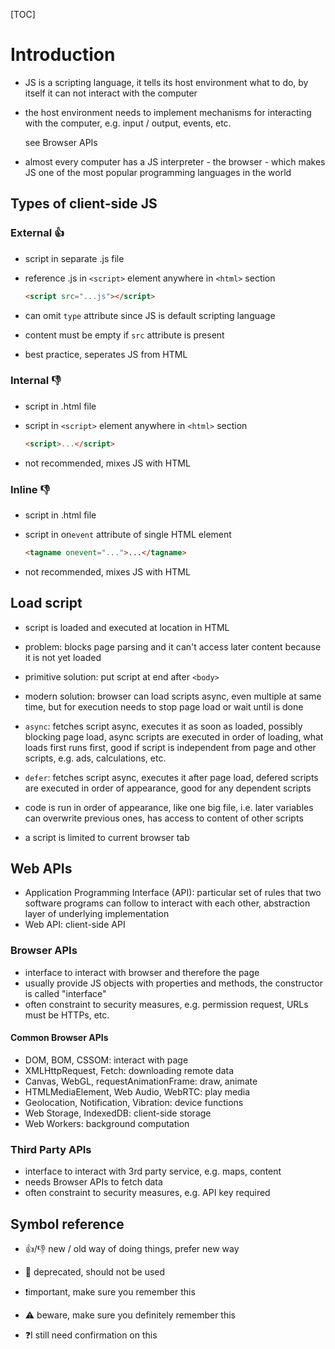 [TOC]

# Introduction

- JS is a scripting language, it tells its host environment what to do, by itself it can not interact with the computer

- the host environment needs to implement mechanisms for interacting with the computer, e.g. input / output, events, etc.

  see Browser APIs

- almost every computer has a JS interpreter - the browser - which makes JS one of the most popular programming languages in the world



## Types of client-side JS

### External 👍

- script in separate .js file

- reference .js in `<script>` element anywhere in `<html>` section

  ```html
  <script src="...js"></script>
  ```

- can omit `type` attribute since JS is default scripting language
- content must be empty if `src` attribute is present
- best practice, seperates JS from HTML

### Internal 👎

- script in .html file

- script in `<script>` element anywhere in `<html>` section

  ```html
  <script>...</script>
  ```

- not recommended, mixes JS with HTML

### Inline 👎

- script in .html file

- script in on`event` attribute of single HTML element

  ```html
  <tagname onevent="...">...</tagname>
  ```

- not recommended, mixes JS with HTML



## Load script

- script is loaded and executed at location in HTML
- problem: blocks page parsing and it can't access later content because it is not yet loaded
- primitive solution: put script at end after `<body>`
- modern solution: browser can load scripts async, even multiple at same time, but for execution needs to stop page load or wait until is done

- `async`: fetches script async, executes it as soon as loaded, possibly blocking page load, async scripts are executed in order of loading, what loads first runs first, good if script is independent from page and other scripts, e.g. ads, calculations, etc.

- `defer`: fetches script async, executes it after page load, defered scripts are executed in order of appearance, good for any dependent scripts

- code is run in order of appearance, like one big file, i.e. later variables can overwrite previous ones, has access to content of other scripts

- a script is limited to current browser tab



## Web APIs

- Application Programming Interface (API): particular set of rules that two software programs can follow to interact with each other, abstraction layer of underlying implementation
- Web API: client-side API

### Browser APIs

- interface to interact with browser and therefore the page
- usually provide JS objects with properties and methods, the constructor is called "interface"
- often constraint to security measures, e.g. permission request, URLs must be HTTPs, etc.

#### Common Browser APIs

- DOM, BOM, CSSOM: interact with page
- XMLHttpRequest, Fetch: downloading remote data
- Canvas, WebGL, requestAnimationFrame: draw, animate
- HTMLMediaElement, Web Audio, WebRTC: play media
- Geolocation, Notification, Vibration: device functions
- Web Storage, IndexedDB: client-side storage
- Web Workers: background computation

### Third Party APIs

- interface to interact with 3rd party service, e.g. maps, content
- needs Browser APIs to fetch data
- often constraint to security measures, e.g. API key required



## Symbol reference

- 👍/👎 new / old way of doing things, prefer new way

- 🚫 deprecated, should not be used
- ❗️important, make sure you remember this
- ⚠️ beware, make sure you definitely remember this
- ❓I still need confirmation on this